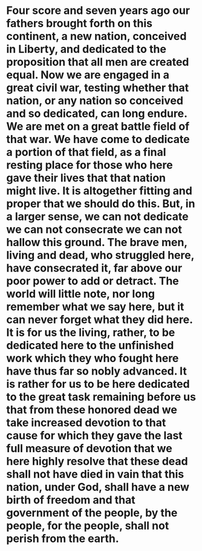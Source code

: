 # Four score and seven years ago our fathers brought forth on this continent, a new nation, conceived in Liberty, and dedicated to the proposition that all men are created equal. Now we are engaged in a great civil war, testing whether that nation, or any nation so conceived and so dedicated, can long endure. We are met on a great battle field of that war. We have come to dedicate a portion of that field, as a final resting place for those who here gave their lives  that that nation might live. It is altogether fitting and proper that we should do this. But, in a larger sense, we can not dedicate we can not consecrate we can not hallow this ground. The brave men, living and dead, who struggled here, have consecrated it, far above our poor power to add or detract. The world will little note, nor long remember what we say here, but it can never forget what they did here. It is for us the living, rather, to be dedicated here to the unfinished work which they who fought here have thus far so nobly advanced. It is rather for us to be here dedicated to the great task remaining before us that from these honored dead we take increased devotion to that cause for which they gave the last full measure of devotion that we here highly resolve that these dead shall not have died in vain that this nation, under God, shall have a new birth of freedom and that government of the people, by the people, for the people, shall not perish from the earth.
